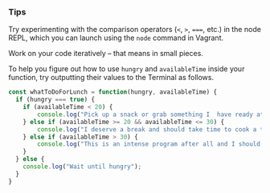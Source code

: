 ### Tips

Try experimenting with the comparison operators (`<`, `>`, `===`, etc.) in the node REPL, which you can launch using the `node` command in Vagrant.

Work on your code iteratively – that means in small pieces. 

To help you figure out how to use `hungry` and `availableTime` inside your function, try outputting their values to the Terminal as follows.

``` Javascript
const whatToDoForLunch = function(hungry, availableTime) {
  if (hungry === true) {
    if (availableTime < 20) {
        console.log("Pick up a snack or grab something I  have ready at home.");
    } else if (availableTime >= 20 && availableTime <= 30) {
        console.log("I deserve a break and should take time to cook a tasty meal.");
    } else if (availableTime > 30) {
        console.log("This is an intense program after all and I should probably reconsider.");
    }
  } else {
    console.log("Wait until hungry");
  }
}
```